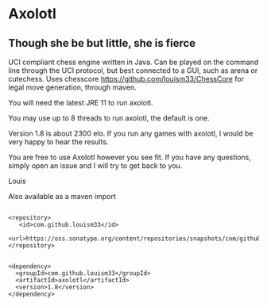 # Axolotl
## Though she be but little, she is fierce
UCI compliant chess engine written in Java. Can be played on the command line through the UCI protocol, but best connected to a GUI, such as arena or cutechess.
Uses chesscore https://github.com/louism33/ChessCore for legal move generation, through maven.

You will need the latest JRE 11 to run axolotl.

You may use up to 8 threads to run axolotl, the default is one.

Version 1.8 is about 2300 elo. If you run any games with axolotl, I would be very happy to hear the results.
    
You are free to use Axolotl however you see fit. If you have any questions, simply open an issue and I will try to get back to you.

Louis
 
 
Also available as a maven import
 
 ```

<repository>
    <id>com.github.louism33</id>
    <url>https://oss.sonatype.org/content/repositories/snapshots/com/github/louism33/axolotl/</url>
</repository>
```
```

<dependency>
  <groupId>com.github.louism33</groupId>
  <artifactId>axolotl</artifactId>
  <version>1.8</version>
</dependency>
```
